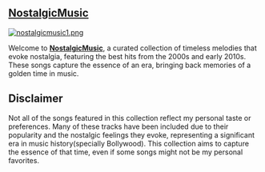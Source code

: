 ## [NostalgicMusic](music.rohsec.com)

[![nostalgicmusic1.png](https://i.postimg.cc/R01t7kVZ/nostalgicmusic1.png)](https://postimg.cc/DWZmFYX9)

Welcome to **[NostalgicMusic](music.rohsec.com)**, a curated collection of timeless melodies that evoke nostalgia, featuring the best hits from the 2000s and early 2010s. These songs capture the essence of an era, bringing back memories of a golden time in music.

## Disclaimer

Not all of the songs featured in this collection reflect my personal taste or preferences. Many of these tracks have been included due to their popularity and the nostalgic feelings they evoke, representing a significant era in music history(specially Bollywood). This collection aims to capture the essence of that time, even if some songs might not be my personal favorites.
